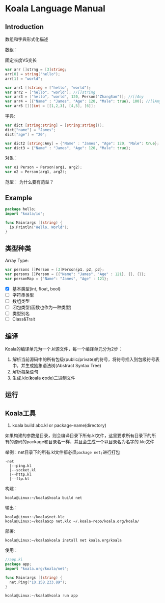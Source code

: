 # Koala Language Manual

## Introduction

数组和字典形式化描述

数组：

固定长度VS变长

```go
var arr []strng = [3]string;
arr[0] = string("hello");
arr[1] = "world";

var arr1 []string = ["hello", "world"];
var arr2 = ["hello", "world"]; //[]string
var arr3 = ["hello", "world", 120, Person("ZhangSan")]; //[]Any
var arr4 = [{"Name" : "James", "Age": 120, "Male": true}, 100]; //[]Any
var arr5 [][]int = [[1,2,3], [4,5], [6]];

```
字典:

```go
var dict [string:string] = [string:string]();
dict["name"] = "James";
dict["age"] = "20";

var dict2 [string:Any] = {"Name" : "James", "Age": 120, "Male": true};
var dict3 = {"Name" : "James", "Age": 120, "Male": true};
```

对象：

```go
var o1 Person = Person(arg1, arg2);
var o2 = Person(arg1, arg2);
```

范型：
为什么要有范型？

## Example

```go
package hello;
import "koala/io";

func Main(args []string) {
  io.Println("Hello, World");
}
```

## 类型种类

Array Type:

```go
var persons []Person = [3]Person{p1, p2, p3};
var persons []Person = {{"Name": "James", "Age" : 121}, {}, {}};
var personMap = {"Name": "James", "Age" : 121};
```

- [x] 基本类型(int, float, bool)
- [ ] 字符串类型
- [ ] 数组类型
- [ ] 闭包类型(函数也作为一种类型)
- [ ] 类型别名
- [ ] Class&Trait

## 编译

Koala的编译单元为一个.kl源文件，每一个编译单元分为2步：

1. 解析当前源码中的所有包级(public/private)的符号，将符号插入到包级符号表中，并生成抽象语法树(Abstract Syntax Tree)
2. 解析每条语句
3. 生成.klc(**k**oa**l**a **c**ode)二进制文件

## 运行

## Koala工具

1. koala build abc.kl or package-name(directory)

  如果构建的参数是目录，则会编译目录下所有.kl文件，这里要求所有目录下的所有的源码的package和目录名一样，并且会生成一个以目录名为名字的.klc文件

  举例：net目录下的所有.kl文件都必须`package net;`进行打包

    -net
      |--ping.kl
      |--socket.kl
      |--http.kl
      |--ftp.kl

  构建：

    koala@Linux:~/koala$koala build net

  输出：

    koala@Linux:~/koala$net.klc
    koala@Linux:~/koala$cp net.klc ~/.koala-repo/koala.org/koala/

  部署:

    koala@Linux:~/koala$koala install net koala.org/koala

  使用：

```go
//app.kl
package app;
import "koala.org/koala/net";

func Main(args []string) {
  net.Ping("10.158.233.89");
}

koala@Linux:~/koala$koala run app
```
